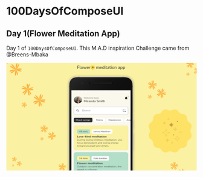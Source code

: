 # 100DaysOfComposeUI
## Day 1(Flower Meditation App)
Day 1 of ``100DaysOfComposeUI``. This M.A.D  inspiration Challenge  came from  @Breens-Mbaka


![Header Image](/images/meditationapp.png)
